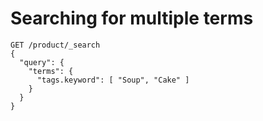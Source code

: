 # Searching for multiple terms

```
GET /product/_search
{
  "query": {
    "terms": {
      "tags.keyword": [ "Soup", "Cake" ]
    }
  }
}
```